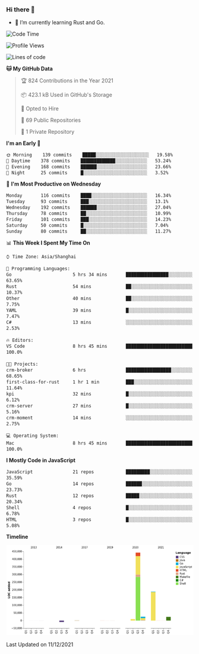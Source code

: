 ### Hi there 👋

- 🌱 I’m currently learning Rust and Go.

<!--START_SECTION:waka-->
![Code Time](http://img.shields.io/badge/Code%20Time-15%20hrs%207%20mins-blue)

![Profile Views](http://img.shields.io/badge/Profile%20Views-9-blue)

![Lines of code](https://img.shields.io/badge/From%20Hello%20World%20I%27ve%20Written-683%20Thousand%20lines%20of%20code-blue)

**🐱 My GitHub Data** 

> 🏆 824 Contributions in the Year 2021
 > 
> 📦 423.1 kB Used in GitHub's Storage 
 > 
> 💼 Opted to Hire
 > 
> 📜 69 Public Repositories 
 > 
> 🔑 1 Private Repository 
 > 
**I'm an Early 🐤** 

```text
🌞 Morning    139 commits    █████░░░░░░░░░░░░░░░░░░░░   19.58% 
🌆 Daytime    378 commits    █████████████░░░░░░░░░░░░   53.24% 
🌃 Evening    168 commits    ██████░░░░░░░░░░░░░░░░░░░   23.66% 
🌙 Night      25 commits     █░░░░░░░░░░░░░░░░░░░░░░░░   3.52%

```
📅 **I'm Most Productive on Wednesday** 

```text
Monday       116 commits    ████░░░░░░░░░░░░░░░░░░░░░   16.34% 
Tuesday      93 commits     ███░░░░░░░░░░░░░░░░░░░░░░   13.1% 
Wednesday    192 commits    ██████░░░░░░░░░░░░░░░░░░░   27.04% 
Thursday     78 commits     ██░░░░░░░░░░░░░░░░░░░░░░░   10.99% 
Friday       101 commits    ███░░░░░░░░░░░░░░░░░░░░░░   14.23% 
Saturday     50 commits     █░░░░░░░░░░░░░░░░░░░░░░░░   7.04% 
Sunday       80 commits     ██░░░░░░░░░░░░░░░░░░░░░░░   11.27%

```


📊 **This Week I Spent My Time On** 

```text
⌚︎ Time Zone: Asia/Shanghai

💬 Programming Languages: 
Go                       5 hrs 34 mins       ████████████████░░░░░░░░░   63.65% 
Rust                     54 mins             ██░░░░░░░░░░░░░░░░░░░░░░░   10.37% 
Other                    40 mins             ██░░░░░░░░░░░░░░░░░░░░░░░   7.75% 
YAML                     39 mins             █░░░░░░░░░░░░░░░░░░░░░░░░   7.47% 
C#                       13 mins             ░░░░░░░░░░░░░░░░░░░░░░░░░   2.53%

🔥 Editors: 
VS Code                  8 hrs 45 mins       █████████████████████████   100.0%

🐱‍💻 Projects: 
crm-broker               6 hrs               █████████████████░░░░░░░░   68.65% 
first-class-for-rust     1 hr 1 min          ███░░░░░░░░░░░░░░░░░░░░░░   11.64% 
kpi                      32 mins             █░░░░░░░░░░░░░░░░░░░░░░░░   6.12% 
crm-server               27 mins             █░░░░░░░░░░░░░░░░░░░░░░░░   5.16% 
crm-moment               14 mins             ░░░░░░░░░░░░░░░░░░░░░░░░░   2.75%

💻 Operating System: 
Mac                      8 hrs 45 mins       █████████████████████████   100.0%

```

**I Mostly Code in JavaScript** 

```text
JavaScript               21 repos            █████████░░░░░░░░░░░░░░░░   35.59% 
Go                       14 repos            ██████░░░░░░░░░░░░░░░░░░░   23.73% 
Rust                     12 repos            █████░░░░░░░░░░░░░░░░░░░░   20.34% 
Shell                    4 repos             █░░░░░░░░░░░░░░░░░░░░░░░░   6.78% 
HTML                     3 repos             █░░░░░░░░░░░░░░░░░░░░░░░░   5.08%

```


**Timeline**

![Chart not found](https://raw.githubusercontent.com/elton/elton/main/charts/bar_graph.png) 


 Last Updated on 11/12/2021
<!--END_SECTION:waka-->

<!--
**elton/elton** is a ✨ _special_ ✨ repository because its `README.md` (this file) appears on your GitHub profile.

Here are some ideas to get you started:

- 🔭 I’m currently working on ...
- 🌱 I’m currently learning ...
- 👯 I’m looking to collaborate on ...
- 🤔 I’m looking for help with ...
- 💬 Ask me about ...
- 📫 How to reach me: ...
- 😄 Pronouns: ...
- ⚡ Fun fact: ...
-->
